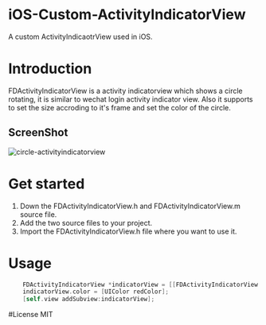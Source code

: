# iOS-Custom-ActivityIndicatorView
A custom ActivityIndicaotrView used in iOS.

# Introduction

FDActivityIndicatorView is a activity indicatorview which shows a circle rotating, it is similar to wechat login activity indicator view. Also it supports to set the size accroding to it's frame and set the color of the circle.

## ScreenShot

![circle-activityindicatorview](http://7xiamc.com1.z0.glb.clouddn.com/circle-indicatorview.png)

# Get started

1. Down the FDActivityIndicatorView.h and FDActivityIndicatorView.m source file.
2. Add the two source files to your project.
3. Import the FDActivityIndicatorView.h file where you want to use it.

# Usage

```Objective-C
    FDActivityIndicatorView *indicatorView = [[FDActivityIndicatorView alloc] initWithFrame:CGRectMake(50, 250, 200, 200)];
    indicatorView.color = [UIColor redColor];
    [self.view addSubview:indicatorView];
```

#License
  MIT
